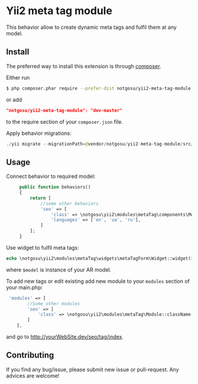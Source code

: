 # Yii2 meta tag module
This behavior allow to create dynamic meta tags and fulfil them at any model.

## Install

The preferred way to install this extension is through [composer](http://getcomposer.org/download/).

Either run

```bash
$ php composer.phar require --prefer-dist notgosu/yii2-meta-tag-module "dev-master"
```

or add

```json
"notgosu/yii2-meta-tag-module": "dev-master"
```

to the require section of your `composer.json` file.

Apply behavior migrations:

```php
./yii migrate --migrationPath=@vendor/notgosu/yii2-meta-tag-module/src/migrations
```


## Usage

Connect behavior to required model:

```php
     public function behaviors()
     {
         return [
             //some other behaviors
             'seo' => [
                 'class' => \notgosu\yii2\modules\metaTag\components\MetaTagBehavior::className(),
                 'languages' => ['en', 'ua', 'ru'],
             ]
         ];
     }
```

Use widget to fulfil meta tags:

```php
echo \notgosu\yii2\modules\metaTag\widgets\metaTagForm\Widget::widget(['model' => $model])
```

where ```$model``` is instance of your AR model.

To add new tags or edit existing add new module to your ```modules``` section of your main.php:

```php
 'modules' => [
        //Some other modules
        'seo' => [
            'class' => \notgosu\yii2\modules\metaTag\Module::className()
        ]
    ],
```

and go to http://yourWebSite.dev/seo/tag/index.

## Contributing

If you find any bug/issue, please submit new issue or pull-request. Any advices are welcome!
